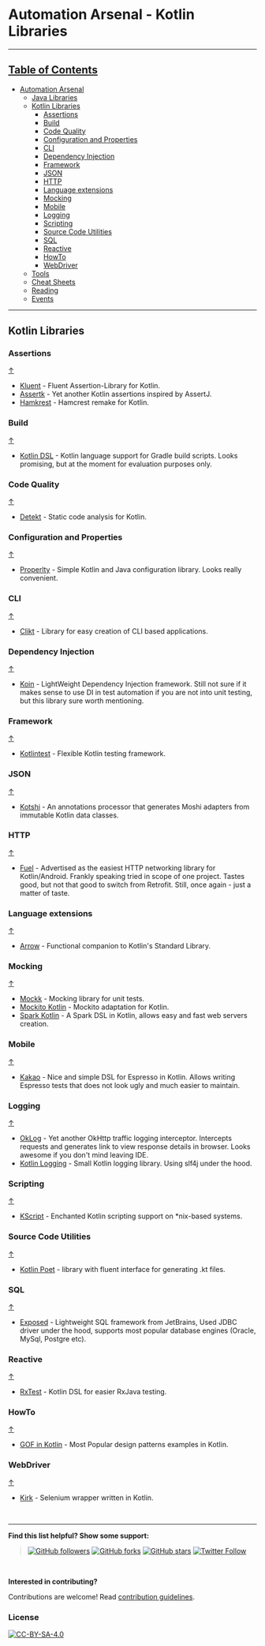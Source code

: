 # Automation Arsenal - Kotlin Libraries

---

## [Table of Contents](#table-of-contents)
- [Automation Arsenal](https://github.com/dkorobtsov/automation-arsenal#table-of-contents)
  - [Java Libraries](https://github.com/dkorobtsov/automation-arsenal/tree/master/java#table-of-contents)
  - [Kotlin Libraries](#kotlin-libraries)
  	- [Assertions](#assertions)
  	- [Build](#build)
  	- [Code Quality](#code-quality)
  	- [Configuration and Properties](#configuration-and-properties)
  	- [CLI](#cli)
  	- [Dependency Injection](#dependency-injection)
  	- [Framework](#framework)
  	- [JSON](#json)
  	- [HTTP](#http)
  	- [Language extensions](#language-extensions)
  	- [Mocking](#mocking)
  	- [Mobile](#mobile)
  	- [Logging](#logging)
  	- [Scripting](#scripting)
  	- [Source Code Utilities](#source-code-utilities)
  	- [SQL](#sql)
  	- [Reactive](#reactive)
  	- [HowTo](#howto)
  	- [WebDriver](#webdriver)
  - [Tools](https://github.com/dkorobtsov/automation-arsenal/tree/master/tools#table-of-contents)
  - [Cheat Sheets](https://github.com/dkorobtsov/automation-arsenal/tree/master/resources#cheat-sheets)
  - [Reading](https://github.com/dkorobtsov/automation-arsenal/tree/master/resources#reading)
  - [Events](https://github.com/dkorobtsov/automation-arsenal/tree/master/resources#events)

---

## Kotlin Libraries
### Assertions
[&uarr;](#table-of-contents)
* [Kluent](https://github.com/MarkusAmshove/Kluent) - Fluent Assertion-Library for Kotlin.
* [Assertk](https://github.com/willowtreeapps/assertk) - Yet another Kotlin assertions inspired by AssertJ.
* [Hamkrest](https://github.com/npryce/hamkrest) - Hamcrest remake for Kotlin.

### Build
[&uarr;](#table-of-contents)
* [Kotlin DSL](https://github.com/gradle/kotlin-dsl) - Kotlin language support for Gradle build scripts. Looks promising, but at the moment for evaluation purposes only.

### Code Quality
[&uarr;](#table-of-contents)
* [Detekt](https://github.com/arturbosch/detekt) - Static code analysis for Kotlin.

### Configuration and Properties
[&uarr;](#table-of-contents)
* [Properlty](https://github.com/ufoscout/properlty) - Simple Kotlin and Java configuration library. Looks really convenient.

### CLI
[&uarr;](#table-of-contents)
* [Clikt](https://github.com/ajalt/clikt) - Library for easy creation of CLI based applications.

### Dependency Injection
[&uarr;](#table-of-contents)
* [Koin](https://github.com/InsertKoinIO/koin) - LightWeight Dependency Injection framework. Still not sure if it makes sense to use DI in test automation if you are not into unit testing, but this library sure worth mentioning.

### Framework
[&uarr;](#table-of-contents)
* [Kotlintest](https://github.com/kotlintest/kotlintest) - Flexible Kotlin testing framework.

### JSON
[&uarr;](#table-of-contents)
* [Kotshi](https://github.com/ansman/kotshi) - An annotations processor that generates Moshi adapters from immutable Kotlin data classes.

### HTTP
[&uarr;](#table-of-contents)
* [Fuel](https://github.com/kittinunf/Fuel) - Advertised as the easiest HTTP networking library for Kotlin/Android. Frankly speaking tried in scope of one project. Tastes good, but not that good to switch from Retrofit. Still, once again - just a matter of taste.

### Language extensions
[&uarr;](#table-of-contents)
* [Arrow](https://github.com/arrow-kt/arrow) - Functional companion to Kotlin's Standard Library.

### Mocking
[&uarr;](#table-of-contents)
* [Mockk](https://github.com/mockk/mockk) - Mocking library for unit tests.
* [Mockito Kotlin](https://github.com/nhaarman/mockito-kotlin) - Mockito adaptation for Kotlin.
* [Spark Kotlin](https://github.com/perwendel/spark-kotlin) - A Spark DSL in Kotlin, allows easy and fast web servers creation.

### Mobile
[&uarr;](#table-of-contents)
* [Kakao](https://github.com/agoda-com/Kakao) - Nice and simple DSL for Espresso in Kotlin. Allows writing Espresso tests that does not look ugly and much easier to maintain.

### Logging
[&uarr;](#table-of-contents)
* [OkLog](https://github.com/simonpercic/OkLog) - Yet another OkHttp traffic logging interceptor. Intercepts requests and generates link to view response details in browser. Looks awesome if you don't mind leaving IDE.
* [Kotlin Logging](https://github.com/MicroUtils/kotlin-logging) - Small Kotlin logging library. Using slf4j under the hood.

### Scripting
[&uarr;](#table-of-contents)
* [KScript](https://github.com/holgerbrandl/kscript) - Enchanted Kotlin scripting support on *nix-based systems.

### Source Code Utilities
[&uarr;](#table-of-contents)
* [Kotlin Poet](https://github.com/square/kotlinpoet) - library with fluent interface for generating .kt files.

### SQL
[&uarr;](#table-of-contents)
* [Exposed](https://github.com/JetBrains/Exposed) - Lightweight SQL framework from JetBrains, Used JDBC driver under the hood, supports most popular database engines (Oracle, MySql, Postgre etc).

### Reactive
[&uarr;](#table-of-contents)
* [RxTest](https://github.com/RubyLichtenstein/RxTest) - Kotlin DSL for easier RxJava testing.

### HowTo
[&uarr;](#table-of-contents)
* [GOF in Kotlin](https://github.com/lmller/gof-in-kotlin) - Most Popular design patterns examples in Kotlin.

### WebDriver
[&uarr;](#table-of-contents)
* [Kirk](https://github.com/SergeyPirogov/kirk) - Selenium wrapper written in Kotlin.

&nbsp;

---

**Find this list helpful? Show some support:**
>[![GitHub followers](https://img.shields.io/github/followers/dkorobtsov.svg?style=social&label=Follow)](https://github.com/dkorobtsov)
[![GitHub forks](https://img.shields.io/github/forks/dkorobtsov/automation-arsenal.svg?style=social&label=Fork)](https://github.com/dkorobtsov/automation-arsenal/fork)
[![GitHub stars](https://img.shields.io/github/stars/dkorobtsov/automation-arsenal.svg?style=social&label=Star)](https://github.com/dkorobtsov/automation-arsenal)
[![Twitter Follow](https://img.shields.io/twitter/follow/dkorobtsov.svg?style=social&label=Follow)](https://twitter.com/dkorobtsov)

&nbsp;

**Interested in contributing?**

Contributions are welcome! Read [contribution guidelines](https://github.com/dkorobtsov/automation-arsenal/tree/master/contributing#contribution-guidelines).

### License

[![CC-BY-SA-4.0](https://mirrors.creativecommons.org/presskit/buttons/88x31/svg/by-sa.svg)](https://creativecommons.org/licenses/by-sa/4.0/)
